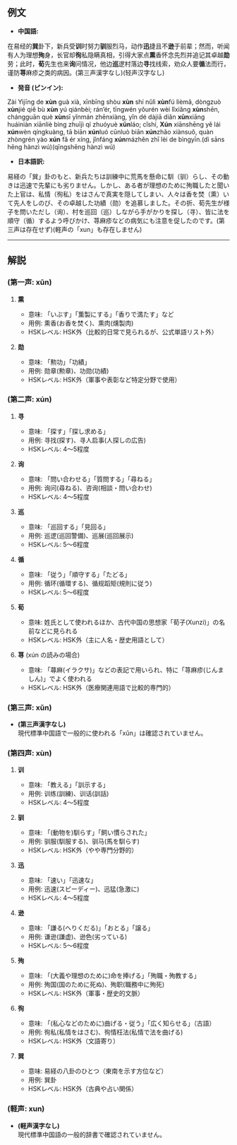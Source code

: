 ## 例文

* **中国語:**

在易经的**巽**卦下，新兵受**训**时努力**驯**服烈马，动作**迅**捷且不**逊**于前辈；然而，听闻有人为理想**殉**身，长官却**徇**私隐瞒真相，引得大家点**熏**香怀念先烈并追记其卓越**勋**劳；此时，**荀**先生也来**询**问情况，他边**巡**逻村落边**寻**找线索，劝众人要**循**法而行，谨防**荨**麻疹之类的病因。(第三声漢字なし)(轻声汉字なし)

* **発音 (ピンイン):**

Zài Yìjīng de **xùn** guà xià, xīnbīng shòu **xùn** shí nǔlì **xùn**fú lièmǎ, dòngzuò **xùn**jié qiě bù **xùn** yú qiánbèi; rán’ér, tīngwén yǒurén wèi lǐxiǎng **xùn**shēn, chángguān què **xùn**sī yǐnmán zhēnxiàng, yǐn dé dàjiā diǎn **xūn**xiāng huáiniàn xiānliè bìng zhuījì qí zhuóyuè **xūn**láo; cǐshí, **Xún** xiānshēng yě lái **xún**wèn qíngkuàng, tā biān **xún**luó cūnluò biān **xún**zhǎo xiànsuǒ, quàn zhòngrén yào **xún** fǎ ér xíng, jǐnfáng **xún**mázhěn zhī lèi de bìngyīn.(dì sāns​hēng hànzì wú)(qīngshēng hànzì wú)

* **日本語訳:**

易経の「巽」卦のもと、新兵たちは訓練中に荒馬を懸命に馴（驯）らし、その動きは迅速で先輩にも劣りません。しかし、ある者が理想のために殉職したと聞いた上官は、私情（徇私）をはさんで真実を隠してしまい、人々は香を焚（熏）いて先人をしのび、その卓越した功績（勋）を追慕しました。その折、荀先生が様子を問いただし（询）、村を巡回（巡）しながら手がかりを探し（寻）、皆に法を順守（循）するよう呼びかけ、荨麻疹などの病気にも注意を促したのです。(第三声は存在せず)(軽声の「xun」も存在しません)

---

## 解説
### (第一声: xūn)
1. **熏**  
   - 意味: 「いぶす」「薫製にする」「香りで満たす」など  
   - 用例: 熏香(お香を焚く)、熏肉(燻製肉)  
   - HSKレベル: HSK外（比較的日常で見られるが、公式単語リスト外）

2. **勋**  
   - 意味: 「勲功」「功績」  
   - 用例: 勋章(勲章)、功勋(功績)  
   - HSKレベル: HSK外（軍事や表彰など特定分野で使用）

### (第二声: xún)
1. **寻**  
   - 意味: 「探す」「探し求める」  
   - 用例: 寻找(探す)、寻人启事(人探しの広告)  
   - HSKレベル: 4〜5程度

2. **询**  
   - 意味: 「問い合わせる」「質問する」「尋ねる」  
   - 用例: 询问(尋ねる)、咨询(相談・問い合わせ)  
   - HSKレベル: 4〜5程度

3. **巡**  
   - 意味: 「巡回する」「見回る」  
   - 用例: 巡逻(巡回警備)、巡展(巡回展示)  
   - HSKレベル: 5〜6程度

4. **循**  
   - 意味: 「従う」「順守する」「たどる」  
   - 用例: 循环(循環する)、循规蹈矩(規則に従う)  
   - HSKレベル: 5〜6程度

5. **荀**  
   - 意味: 姓氏として使われるほか、古代中国の思想家「荀子(Xunzi)」の名前などに見られる  
   - HSKレベル: HSK外（主に人名・歴史用語として）

6. **荨** (xún の読みの場合)  
   - 意味: 「蕁麻(イラクサ)」などの表記で用いられ、特に「荨麻疹(じんましん)」でよく使われる  
   - HSKレベル: HSK外（医療関連用語で比較的専門的）

### (第三声: xǔn)
- **(第三声漢字なし)**  
  現代標準中国語で一般的に使われる「xǔn」は確認されていません。

### (第四声: xùn)
1. **训**  
   - 意味: 「教える」「訓示する」  
   - 用例: 训练(訓練)、训话(訓話)  
   - HSKレベル: 4〜5程度

2. **驯**  
   - 意味: 「(動物を)馴らす」「飼い慣らされた」  
   - 用例: 驯服(馴服する)、驯马(馬を馴らす)  
   - HSKレベル: HSK外（やや専門分野的）

3. **迅**  
   - 意味: 「速い」「迅速な」  
   - 用例: 迅速(スピーディー)、迅猛(急激に)  
   - HSKレベル: 4〜5程度

4. **逊**  
   - 意味: 「謙る(へりくだる)」「おとる」「譲る」  
   - 用例: 谦逊(謙虚)、逊色(劣っている)  
   - HSKレベル: 5〜6程度

5. **殉**  
   - 意味: 「(大義や理想のために)命を捧げる」「殉職・殉教する」  
   - 用例: 殉国(国のために死ぬ)、殉职(職務中に殉死)  
   - HSKレベル: HSK外（軍事・歴史的文脈）

6. **徇**  
   - 意味: 「(私心などのために)曲げる・従う」「広く知らせる」（古語）  
   - 用例: 徇私(私情をはさむ)、徇情枉法(私情で法を曲げる)  
   - HSKレベル: HSK外（文語寄り）

7. **巽**  
   - 意味: 易経の八卦のひとつ（東南を示す方位など）  
   - 用例: 巽卦  
   - HSKレベル: HSK外（古典や占い関係）

### (軽声: xun)
- **(軽声漢字なし)**  
  現代標準中国語の一般的辞書で確認されていません。
